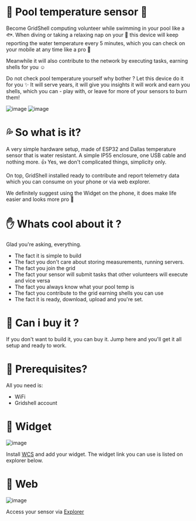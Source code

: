   # :ocean: Pool temperature sensor :whale:

Become GridShell computing volunteer while swimming in your pool like a :fish:.
When diving or taking a relaxing nap on your :doughnut: this device will keep reporting
the water temperature every 5 minutes, which you can check on your mobile at any time like a pro :tada:

Meanwhile it will also contribute to the network by executing tasks, earning shells for you :relaxed:

Do not check pool temperature yourself why bother ? Let this device do it for you :sparkles:
It will serve years, it will give you insights it will work and earn you shells, which you can - play with,
or leave for more of your sensors to burn them!

![image](https://github.com/invpe/GridShell/assets/106522950/220d99b6-ffb9-4b1d-b062-ae89cd5481c3)
![image](https://github.com/invpe/GridShell/assets/106522950/7bcd3c1d-d105-46ca-a6e9-643765a87e5a)


# :sweat_drops: So what is it?

A very simple hardware setup, made of ESP32 and Dallas temperature sensor that is water resistant.
A simple IP55 enclosure, one USB cable and nothing more. :+1:
Yes, we don't complicated things, simplicity only.

On top, GridShell installed ready to contribute and report telemetry data which you can consume on your phone or via web explorer.

We definitely suggest using the Widget on the phone, it does make life easier and looks more pro :muscle:

# :raised_hand: Whats cool about it ?

Glad you're asking, everything.
- The fact it is simple to build
- The fact you don't care about storing measurements, running servers.  
- The fact you join the grid
- The fact your sensor will submit tasks that other volunteers will execute and vice versa
- The fact you always know what your pool temp is
- The fact you contribute to the grid earning shells you can use
- The fact it is ready, download, upload and you're set.

# :frog: Can i buy it ?

If you don't want to build it, you can buy it.
Jump here and you'll get it all setup and ready to work.

# :turtle: Prerequisites?

All you need is:
- WiFi
- Gridshell account 
  
# :shell: Widget

![image](https://github.com/invpe/GridShell/assets/106522950/f62ff19c-cd6a-4df4-898c-d9e43cbd4114)


Install [WCS](https://wd.gt/) and add your widget.
The widget link you can use is listed on explorer below.

# :crocodile: Web

![image](https://github.com/invpe/GridShell/assets/106522950/2ba960cb-336e-464b-801c-c83dc9ab5693)


Access your sensor via [Explorer](https://explorer.gridshell.net:3000/d/ca74c27d-03f9-4f18-8017-001d013b93ce/gridshell-pool?orgId=1)



